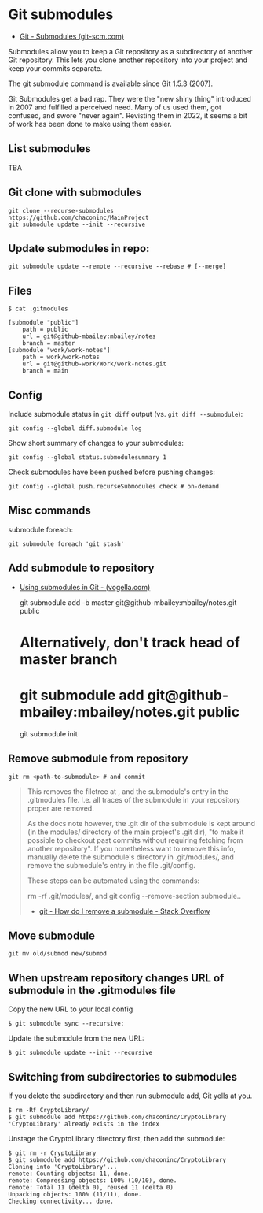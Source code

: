 # Git submodules

- [Git - Submodules (git-scm.com)](https://git-scm.com/book/en/v2/Git-Tools-Submodules)

Submodules allow you to keep a Git repository as a subdirectory of another Git
repository. This lets you clone another repository into your project and keep
your commits separate.

The git submodule command is available since Git 1.5.3 (2007).

Git Submodules get a bad rap. They were the "new shiny thing" introduced in
2007 and fulfilled a perceived need. Many of us used them, got confused, and
swore "never again". Revisting them in 2022, it seems a bit of work has been
done to make using them easier.

## List submodules

TBA

## Git clone with submodules

    git clone --recurse-submodules https://github.com/chaconinc/MainProject
    git submodule update --init --recursive

## Update submodules in repo:

    git submodule update --remote --recursive --rebase # [--merge]

## Files

    $ cat .gitmodules

    [submodule "public"]
        path = public
        url = git@github-mbailey:mbailey/notes
        branch = master
    [submodule "work/work-notes"]
        path = work/work-notes
        url = git@github-work/Work/work-notes.git
        branch = main

## Config

Include submodule status in `git diff` output (vs. `git diff --submodule`):

    git config --global diff.submodule log

Show short summary of changes to your submodules:

    git config --global status.submodulesummary 1

Check submodules have been pushed before pushing changes:

    git config --global push.recurseSubmodules check # on-demand

## Misc commands

submodule foreach:

    git submodule foreach 'git stash'

## Add submodule to repository

- [Using submodules in Git - (vogella.com)](https://www.vogella.com/tutorials/GitSubmodules/article.html#submodules_trackbranch)

    git submodule add -b master git@github-mbailey:mbailey/notes.git public

    # Alternatively, don't track head of master branch
    # git submodule add git@github-mbailey:mbailey/notes.git public

    git submodule init

## Remove submodule from repository

    git rm <path-to-submodule> # and commit

> This removes the filetree at <path-to-submodule>, and the submodule's entry
> in the .gitmodules file. I.e. all traces of the submodule in your repository
> proper are removed.
>
> As the docs note however, the .git dir of the submodule is kept around (in
> the modules/ directory of the main project's .git dir), "to make it possible
> to checkout past commits without requiring fetching from another repository".
> If you nonetheless want to remove this info, manually delete the submodule's
> directory in .git/modules/, and remove the submodule's entry in the file
> .git/config.
>
> These steps can be automated using the commands:
>
> rm -rf .git/modules/<path-to-submodule>, and
> git config --remove-section submodule.<path-to-submodule>.
>
> - [git - How do I remove a submodule - Stack Overflow](https://stackoverflow.com/questions/1260748/how-do-i-remove-a-submodule)


## Move submodule

    git mv old/submod new/submod


## When upstream repository changes URL of submodule in the .gitmodules file

Copy the new URL to your local config

    $ git submodule sync --recursive:

Update the submodule from the new URL:

    $ git submodule update --init --recursive


## Switching from subdirectories to submodules

If you delete the subdirectory and then run submodule add, Git yells at you.

    $ rm -Rf CryptoLibrary/
    $ git submodule add https://github.com/chaconinc/CryptoLibrary
    'CryptoLibrary' already exists in the index

Unstage the CryptoLibrary directory first, then add the submodule:

    $ git rm -r CryptoLibrary
    $ git submodule add https://github.com/chaconinc/CryptoLibrary
    Cloning into 'CryptoLibrary'...
    remote: Counting objects: 11, done.
    remote: Compressing objects: 100% (10/10), done.
    remote: Total 11 (delta 0), reused 11 (delta 0)
    Unpacking objects: 100% (11/11), done.
    Checking connectivity... done.


